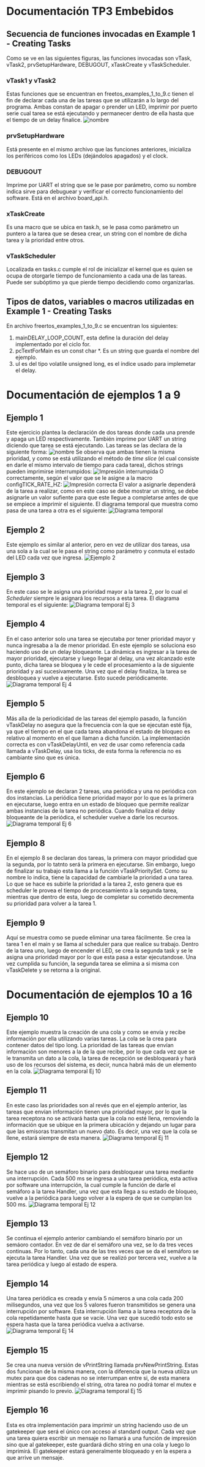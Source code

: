 # Documentación TP3 Embebidos

## Secuencia de funciones invocadas en Example 1 - Creating Tasks

Como se ve en las siguientes figuras, las funciones invocadas son vTask, vTask2, prvSetupHardware, DEBUGOUT, xTaskCreate y vTaskScheduler.

### vTask1 y vTask2
Estas funciones que se encuentran en freetos_examples_1_to_9.c tienen el fin de declarar cada una de las tareas que se utilizarán a lo largo del programa. Ambas constan de apagar o prender un LED, imprimir por puerto serie cual tarea se está ejecutando y permanecer dentro de ella hasta que el tiempo de un delay finalice.
![nombre](link)

### prvSetupHardware
Está presente en el mismo archivo que las funciones anteriores, inicializa los periféricos como los LEDs (dejándolos apagados) y el clock.

### DEBUGOUT
Imprime por UART el string que se le pase por parámetro, como su nombre indica sirve para debuguear y verificar el correcto funcionamiento del software. Está en el archivo board_api.h.

### xTaskCreate
Es una macro que se ubica en task.h, se le pasa como parámetro un puntero a la tarea que se desea crear, un string con el nombre de dicha tarea y la prioridad entre otros.

### vTaskScheduler
Localizada en tasks.c cumple el rol de inicializar el kernel que es quien se ocupa de otorgarle tiempo de funcionamiento a cada una de las tareas. Puede ser subóptimo ya que pierde tiempo decidiendo como organizarlas.

## Tipos de datos, variables o macros utilizadas en Example 1 - Creating Tasks
En archivo freertos_examples_1_to_9.c se encuentran los siguientes:

1. mainDELAY_LOOP_COUNT, esta define la duración del delay implementado por el ciclo for.
2. pcTextForMain es un const char *. Es un string que guarda el nombre del ejemplo.
2. ul es del tipo volatile unsigned long, es el índice usado para implemetar el delay.

# Documentación de ejemplos 1 a 9

## Ejemplo 1
Este ejercicio plantea la declaración de dos tareas donde cada una prende y apaga un LED respectivamente. También imprime por UART un string diciendo que tarea se está ejecutando.
Las tareas se las declara de la siguiente forma:
![nombre](link)
Se observa que ambas tienen la misma prioridad, y como se está utilizando el método de *time slice* (el cual consiste en darle el mismo intervalo de tiempo para cada tarea), dichos strings pueden imprimirse interrumpidos:
![Impresión interrumpida](link)
O correctamente, según el valor que se le asigne a la macro configTICK_RATE_HZ:
![Impresión correcta](link)
El valor a asignarle dependerá de la tarea a realizar, como en este caso se debe mostrar un string, se debe asignarle un valor sufiente para que este llegue a completarse antes de que se empiece a imprimir el siguiente.
El diagrama temporal que muestra como pasa de una tarea a otra es el siguiente:
![Diagrama temporal](link)

## Ejemplo 2
Este ejemplo es similar al anterior, pero en vez de utilizar dos tareas, usa una sola a la cual se le pasa el string como parámetro y conmuta el estado del LED cada vez que ingresa.
![Ejemplo 2](link)

## Ejemplo 3
En este caso se le asigna una prioridad mayor a la tarea 2, por lo cual el *Scheduler* siempre le asignará los recursos a esta tarea. El diagrama temporal es el siguiente:
![Diagrama temporal Ej 3](link)

## Ejemplo 4 
En el caso anterior solo una tarea se ejecutaba por tener prioridad mayor y nunca ingresaba a la de menor prioridad. En este ejemplo se soluciona eso haciendo uso de un delay bloqueante.
La dinámica es ingresar a la tarea de mayor prioridad, ejecutarse y luego llegar al delay, una vez alcanzado este punto, dicha tarea se bloquea y le cede el procesamiento a la de siguiente prioridad y así sucesivamente. Una vez que el delay finaliza, la tarea se desbloquea y vuelve a ejecutarse. Esto sucede periódicamente.
![Diagrama temporal Ej 4](link)

## Ejemplo 5
Más alla de la periodicidad de las tareas del ejemplo pasado, la función vTaskDelay no asegura que la frecuencia con la que se ejecutan esté fija, ya que el tiempo en el que cada tarea abandona el estado de bloqueo es relativo al momento en el que llaman a dicha función.
La implementación correcta es con vTaskDelayUntil, en vez de usar como referencia cada llamada a vTaskDelay, usa los ticks, de esta forma la referencia no es cambiante sino que es única.

## Ejemplo 6
En este ejemplo se declaran 2 tareas, una periódica y una no periódica con dos instancias. La periódica tiene prioridad mayor por lo que es la primera en ejecutarse, luego entra en un estado de bloqueo que permite realizar ambas instancias de la tarea no periódica. Cuando finaliza el delay bloqueante de la periódica, el scheduler vuelve a darle los recursos.
![Diagrama temporal Ej 6](link)

## Ejemplo 8
En el ejemplo 8 se declaran dos tareas, la primera con mayor priodidad que la segunda, por lo tatnto será la primera en ejecutarse. Sin embargo, luego de finalizar su trabajo esta llama a la función vTaskPrioritySet. Como su nombre lo indica, tiene la capacidad de cambiarle la prioridad a una tarea. Lo que se hace es subirle la prioridad a la tarea 2, esto genera que es scheduler le provea el tiempo de procesamiento a la segunda tarea, mientras que dentro de esta, luego de completar su cometido decrementa su prioridad para volver a la tarea 1.

## Ejemplo 9
Aquí se muestra como se puede eliminar una tarea fácilmente. Se crea la tarea 1 en el main y se llama al scheduler para que realice su trabajo. Dentro de la tarea uno, luego de encender el LED, se crea la segunda task y se le asigna una prioridad mayor por lo que esta pasa a estar ejecutandose. Una vez cumplida su función, la segunda tarea se elimina a si misma con vTaskDelete y se retorna a la original.

# Documentación de ejemplos 10 a 16

## Ejemplo 10
Este ejemplo muestra la creación de una cola y como se envía y recibe información por ella utilizando varias tareas. La cola se la crea para contener datos del tipo long. La prioridad de las tareas que envían información son menores a la de la que recibe, por lo que cada vez que se le transmita un dato a la cola, la tarea de recepción se desbloqueará y hará uso de los recursos del sistema, es decir, nunca habrá más de un elemento en la cola.
![Diagrama temporal Ej 10](link)

## Ejemplo 11
En este caso las prioridades son al revés que en el ejemplo anterior, las tareas que envían información tienen una prioridad mayor, por lo que la tarea receptora no se activará hasta que la cola no esté llena, removiendo la información que se ubique en la primera ubicación y dejando un lugar para que las emisoras transmitan un nuevo dato. Es decir, una vez que la cola se llene, estará siempre de esta manera.
![Diagrama temporal Ej 11](link)

## Ejemplo 12
Se hace uso de un semáforo binario para desbloquear una tarea mediante una interrupción. Cada 500 ms se ingresa a una tarea periódica, esta activa por software una interrupción, la cual cumple la función de darle el semáforo a la tarea Handler, una vez que esta llega a su estado de bloqueo, vuelve a la periódica para luego volver a la espera de que se cumplan los 500 ms.
![Diagrama temporal Ej 12](link)

## Ejemplo 13
Se continua el ejemplo anterior cambiando el semáforo binario por un semáoro contador. En vez de dar el semáforo una vez, se lo da tres veces continuas. Por lo tanto, cada una de las tres veces que se da el semáforo se ejecuta la tarea Handler. Una vez que se realizó por tercera vez, vuelve a la tarea periódica y luego al estado de espera.

## Ejemplo 14
Una tarea periódica es creada y envía 5 números a una cola cada 200 milisegundos, una vez que los 5 valores fueron transmitidos se genera una interrupción por software. Esta interrupción llama a la tarea receptora de la cola repetidamente hasta que se vacíe. Una vez que sucedió todo esto se espera hasta que la tarea periódica vuelva a activarse.
![Diagrama temporal Ej 14](link)

## Ejemplo 15
Se crea una nueva versión de vPrintString llamada prvNewPrintString. Estas dos funcionan de la misma manera, con la diferencia que la nueva utiliza un mutex para que dos cadenas no se interrumpan entre si, de esta manera mientras se está escribiendo el string, otra tarea no podrá tomar el mutex e imprimir pisando lo previo.
![Diagrama temporal Ej 15](link)

## Ejemplo 16
Esta es otra implementación para imprimir un string haciendo uso de un gatekeeper que será el único con acceso al standard output. Cada vez que una tarea quiera escribir un mensaje no llamará a una función de impresión sino que al gatekeeper, este guardará dicho string en una cola y luego lo imprimirá. El gatekeeper estará generalmente bloqueado y en la espera a que arrive un mensaje.

